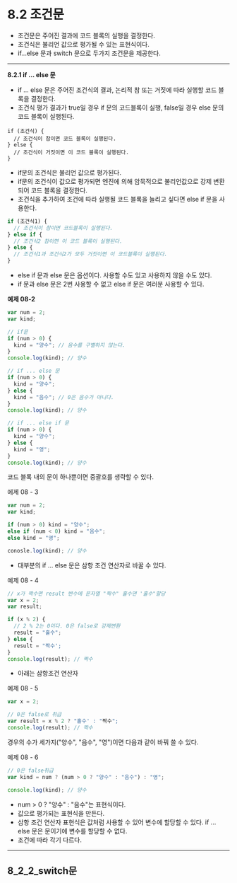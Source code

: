 # 8.2 조건문

- 조건문은 주어진 결과에 코드 블록의 실행을 결정한다.
- 조건식은 불리언 값으로 평가될 수 있는 표현식이다.
- if...else 문과 switch 문으로 두가지 조건문을 제공한다.

---

**8.2.1 if ... else 문**

- if ... else 문은 주어진 조건식의 결과, 논리적 참 또는 거짓에 따라 실행할 코드 블록을 결정한다.
- 조건식 평가 결과가 true일 경우 if 문의 코드블록이 실행, false일 경우 else 문의 코드 블록이 실행된다.

```JS
if (조건식) {
  // 조건식이 참이면 코드 블록이 실행된다.
} else {
  // 조건식이 거짓이면 이 코드 블록이 실행된다.
}
```

- if문의 조건식은 불리언 값으로 평가된다.
- if문의 조건식이 값으로 평가되면 엔진에 의해 암묵적으로 불리언값으로 강제 변환되어 코드 블록을 결정한다.
- 조건식을 추가하여 조건에 따라 실행될 코드 블록을 늘리고 싶다면 else if 문을 사용한다.

```js
if (조건식1) {
  // 조건식이 참이면 코드블록이 실행된다.
} else if {
  // 조건식2 참이면 이 코드 블록이 실행된다.
} else {
  // 조건식1과 조건식2가 모두 거짓이면 이 코드블록이 실행된다.
}
```

- else if 문과 else 문은 옵션이다. 사용할 수도 있고 사용하지 않을 수도 있다.
- if 문과 else 문은 2번 사용할 수 없고 else if 문은 여러분 사용할 수 있다.

**예제 08-2**

```js
var num = 2;
var kind;

// if문
if (num > 0) {
  kind = "양수"; // 음수를 구별하지 않는다.
}
console.log(kind); // 양수

// if ... else 문
if (num > 0) {
  kind = "양수";
} else {
  kind = "음수"; // 0은 음수가 아니다.
}
console.log(kind); // 양수

// if ... else if 문
if (num > 0) {
  kind = "양수";
} else {
  kind = "영";
}
console.log(kind); // 양수
```

코드 블록 내의 문이 하나뿐이면 중괄호를 생략할 수 있다.

에제 08 - 3

```js
var num = 2;
var kind;

if (num > 0) kind = "양수";
else if (num < 0) kind = "음수";
else kind = "영";

conosle.log(kind); // 양수
```

- 대부분의 if ... else 문은 삼항 조건 연산자로 바꿀 수 있다.

예제 08 - 4

```js
// x가 짝수면 result 변수에 문자열 "짝수" 홀수면 '홀수"할당
var x = 2;
var result;

if (x % 2) {
  // 2 % 2는 0이다. 0은 false로 강제변환
  result = "홀수";
} else {
  result = "짝수';
}
console.log(result); // 짝수
```

- 아래는 삼항조건 연산자

예제 08 - 5

```js
var x = 2;

// 0은 false로 취급
var result = x % 2 ? "홀수' : "짝수";
console.log(result); // 짝수
```

경우의 수가 세가지("양수", "음수", "영")이면 다음과 같이 바꿔 쓸 수 있다.

예제 08 - 6

```js
// 0은 false취급
var kind = num ? (num > 0 ? "양수" : "음수") : "영";

console.log(kind); // 양수
```

- num > 0 ? "양수" : "음수"는 표현식이다.
- 값으로 평가되는 표현식을 만든다.
- 삼항 조건 연산자 표현식은 값처럼 사용할 수 있어 변수에 할당할 수 있다. if ... else 문은 문이기에 변수를 할당할 수 없다.
- 조건에 따라 각기 다르다.

---

## 8_2_2_switch문
